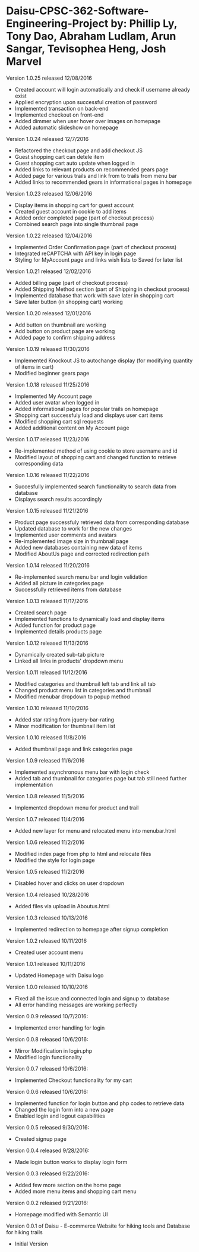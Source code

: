 # Daisu-CPSC-362-Software-Engineering-Project by: Phillip Ly, Tony Dao, Abraham Ludlam, Arun Sangar, Tevisophea Heng, Josh Marvel

Version 1.0.25 released 12/08/2016
- Created account will login automatically and check if username already exist
- Applied encryption upon successful creation of password
- Implemented transaction on back-end
- Implemented checkout on front-end 
- Added dimmer when user hover over images on homepage
- Added automatic slideshow on homepage

Version 1.0.24 released 12/7/2016
- Refactored the checkout page and add checkout JS 
- Guest shopping cart can detele item
- Guest shopping cart auto update when logged in
- Added links to relevant products on recommended gears page 
- Added page for various trails and link from to trails from menu bar 
- Added links to recommended gears in informational pages in homepage

Version 1.0.23 released 12/06/2016
- Display items in shopping cart for guest account
- Created guest account in cookie to add items
- Added order completed page (part of checkout process) 
- Combined search page into single thumbnail page 

Version 1.0.22 released 12/04/2016
- Implemented Order Confirmation page (part of checkout process)
- Integrated reCAPTCHA with API key in login page 
- Styling for MyAccount page and links wish lists to Saved for later list

Version 1.0.21 released 12/02/2016
- Added billing page (part of checkout process)
- Added Shipping Method section (part of Shipping in checkout process)
- Implemented database that work with save later in shopping cart
- Save later button (in shopping cart) working

Version 1.0.20 released 12/01/2016
- Add button on thumbnail are working
- Add button on product page are working
- Added page to confirm shipping address

Version 1.0.19 released 11/30/2016
- Implemented Knockout JS to autochange display (for modifying quantity of items in cart)
- Modified beginner gears page

Version 1.0.18 released 11/25/2016
- Implemented My Account page
- Added user avatar when logged in
- Added informational pages for popular trails on homepage
- Shopping cart successfuly load and displays user cart items
- Modified shopping cart sql requests
- Added additional content on My Account page

Version 1.0.17 released 11/23/2016
- Re-implemented method of using cookie to store username and id 
- Modified layout of shopping cart and changed function to retrieve corresponding data 

Version 1.0.16 released 11/22/2016
- Succesfully implemented search functionality to search data from database  
- Displays search results accordingly

Version 1.0.15 released 11/21/2016
- Product page successfuly retrieved data from corresponding database
- Updated database to work for the new changes
- Implemented user comments and avatars 
- Re-implemented image size in thumbnail page
- Added new databases containing new data of items
- Modified AboutUs page and corrected redirection path

Version 1.0.14 released 11/20/2016
- Re-implemented search menu bar and login validation
- Added all picture in categories page
- Successfully retrieved items from database

Version 1.0.13 released 11/17/2016
- Created search page  
- Implemented functions to dynamically load and display items 
- Added function for product page
- Implemented details products page

Version 1.0.12 released 11/13/2016
- Dynamically created sub-tab picture 
- Linked all links in products' dropdown menu

Version 1.0.11 released 11/12/2016
- Modified categories and thumbnail left tab and link all tab
- Changed product menu list in categories and thumbnail 
- Modified menubar dropdown to popup method

Version 1.0.10 released 11/10/2016
- Added star rating from jquery-bar-rating 
- Minor modification for thumbnail item list

Version 1.0.10 released 11/8/2016
- Added thumbnail page and link categories page

Version 1.0.9 released 11/6/2016
- Implemented asynchronous menu bar with login check
- Added tab and thumbnail for categories page but tab still need further implementation 

Version 1.0.8 released 11/5/2016
- Implemented dropdown menu for product and trail

Version 1.0.7 released 11/4/2016
- Added new layer for menu and relocated menu into menubar.html

Version 1.0.6 released 11/2/2016
- Modified index page from php to html and relocate files
- Modified the style for login page

Version 1.0.5 released 11/2/2016
- Disabled hover and clicks on user dropdown 

Version 1.0.4 released 10/28/2016
- Added files via upload in Aboutus.html

Version 1.0.3 released 10/13/2016
- Implemented redirection to homepage after signup completion

Version 1.0.2 released 10/11/2016
- Created user account menu

Version 1.0.1 released 10/11/2016
- Updated Homepage with Daisu logo

Version 1.0.0 released 10/10/2016
- Fixed all the issue and connected login and signup to database
- All error handling messages are working perfectly

Version 0.0.9 released 10/7/2016:
- Implemented error handling for login

Version 0.0.8 released 10/6/2016:
- Mirror Modification in login.php
- Modified login functionality 

Version 0.0.7 released 10/6/2016:
- Implemented Checkout functionality for my cart

Version 0.0.6 released 10/6/2016:
- Implemented function for login button and php codes to retrieve data
- Changed the login form into a new page
- Enabled login and logout capabilities

Version 0.0.5 released 9/30/2016:
- Created signup page

Version 0.0.4 released 9/28/2016:
- Made login button works to display login form 		

Version 0.0.3 released 9/22/2016:
- Added few more section on the home page  
- Added more menu items and shopping cart menu

Version 0.0.2 released 9/21/2016: 
- Homepage modified with Semantic UI

Version 0.0.1 of Daisu - E-commerce Website for hiking tools and Database for hiking trails
- Initial Version
